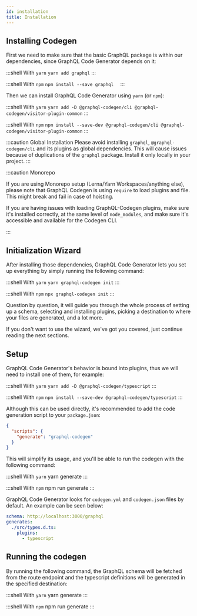 ```yaml
---
id: installation
title: Installation
---
```


## Installing Codegen

First we need to make sure that the basic GraphQL package is within our dependencies, since GraphQL Code Generator depends on it:

:::shell With `yarn`
`yarn add graphql`
:::

:::shell With `npm`
`npm install --save graphql  `
:::

Then we can install GraphQL Code Generator using `yarn` (or `npm`):

:::shell With `yarn`
`yarn add -D @graphql-codegen/cli @graphql-codegen/visitor-plugin-common`
:::

:::shell With `npm`
`npm install --save-dev @graphql-codegen/cli @graphql-codegen/visitor-plugin-common`
:::

:::caution Global Installation
Please avoid installing `graphql`, `@graphql-codegen/cli` and its plugins as global dependencies. This will cause issues because of duplications of the `graphql` package. Install it only locally in your project.
:::

:::caution Monorepo

If you are using Monorepo setup (Lerna/Yarn Workspaces/anything else), please note that GraphQL Codegen is using `require` to load plugins and file. This might break and fail in case of hoisting.

If you are having issues with loading GraphQL-Codegen plugins, make sure it's installed correctly, at the same level of `node_modules`, and make sure it's accessible and available for the Codegen CLI.

:::

## Initialization Wizard

After installing those dependencies, GraphQL Code Generator lets you set up everything by simply running the following command:

:::shell With `yarn`
`yarn graphql-codegen init`
:::

:::shell With `npm`
`npx graphql-codegen init`
:::

Question by question, it will guide you through the whole process of setting up a schema, selecting and installing plugins, picking a destination to where your files are generated, and a lot more.

If you don't want to use the wizard, we've got you covered, just continue reading the next sections.

## Setup

GraphQL Code Generator's behavior is bound into plugins, thus we will need to install one of them, for example:

:::shell With `yarn`
`yarn add -D @graphql-codegen/typescript`
:::

:::shell With `npm`
`npm install --save-dev @graphql-codegen/typescript`
:::

Although this can be used directly, it's recommended to add the code generation script to your `package.json`:

```json
{
  "scripts": {
    "generate": "graphql-codegen"
  }
}
```

This will simplify its usage, and you'll be able to run the codegen with the following command:

:::shell With `yarn`
yarn generate
:::

:::shell With `npm`
npm run generate
:::

GraphQL Code Generator looks for `codegen.yml` and `codegen.json` files by default. An example can be seen below:

```yaml
schema: http://localhost:3000/graphql
generates:
  ./src/types.d.ts:
    plugins:
      - typescript
```

## Running the codegen

By running the following command, the GraphQL schema will be fetched from the route endpoint and the typescript definitions will be generated in the specified destination:

:::shell With `yarn`
yarn generate
:::

:::shell With `npm`
npm run generate
:::
